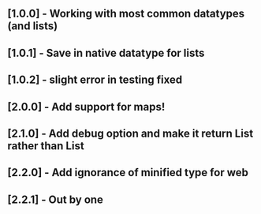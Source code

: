## [1.0.0] - Working with most common datatypes (and lists)
## [1.0.1] - Save in native datatype for lists
## [1.0.2] - slight error in testing fixed
## [2.0.0] - Add support for maps!
## [2.1.0] - Add debug option and make it return List<type> rather than List<dynamic>
## [2.2.0] - Add ignorance of minified type for web
## [2.2.1] - Out by one
